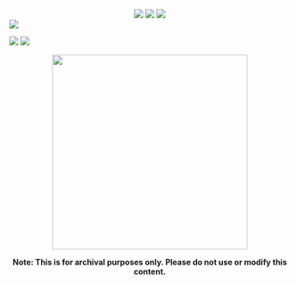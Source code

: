 <div align="center">
<img src="https://img.shields.io/badge/OS-Linux-FF6961?style=for-the-badge&logo=linux&color=dbb6ed&logoColor=yellow&labelColor=1c1c29" /> <img src="https://img.shields.io/badge/Distro-Fedora-00CED1?style=for-the-badge&logo=fedora&color=7dc4e4&logoColor=blue&labelColor=1c1c29&logo=arch-linux" /> <img src="https://img.shields.io/badge/Distro-Arch-00CED1?style=for-the-badge&logo=arch-linux&color=7dc4e4&logoColor=blue&labelColor=1c1c29" />
</div>

<img src="https://img.shields.io/badge/DISTRO-1c1c29?style=for-the-badge&color=7dc4e4" />

<img src="https://img.shields.io/badge/Fedora-00CED1?style=for-the-badge&logo=fedora&color=7dc4e4&logoColor=blue&labelColor=1c1c29" /> <img src="https://img.shields.io/badge/Arch-00CED1?style=for-the-badge&logo=arch-linux&color=7dc4e4&logoColor=blue&labelColor=1c1c29" />

<p align="center">
<a href="https://discord.com/invite/8NJWstnUHd">
<img src="https://invidget.switchblade.xyz/8NJWstnUHd" width="350">
</a>
</p>

<div align="center">
<strong> Note: This is for archival purposes only. Please do not use or modify this content. </strong>
</div>
